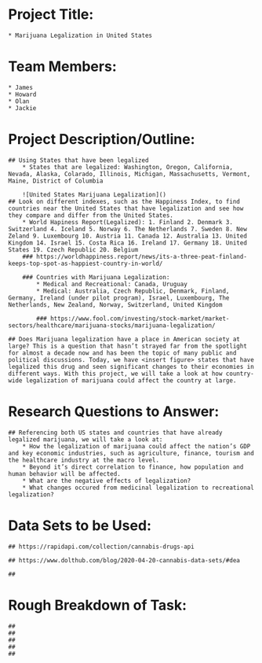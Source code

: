 # Project Title:
    * Marijuana Legalization in United States

# Team Members:
    * James
    * Howard
    * Olan
    * Jackie

# Project Description/Outline:
    ## Using States that have been legalized
        * States that are legalized: Washington, Oregon, California, Nevada, Alaska, Colarado, Illinois, Michigan, Massachusetts, Vermont, Maine, District of Columbia

        ![United States Marijuana Legalization]()
    ## Look on different indexes, such as the Happiness Index, to find countries near the United States that have legalization and see how they compare and differ from the United States.
        * World Hapiness Report(Legalized): 1. Finland 2. Denmark 3. Switzerland 4. Iceland 5. Norway 6. The Netherlands 7. Sweden 8. New Zeland 9. Luxembourg 10. Austria 11. Canada 12. Australia 13. United Kingdom 14. Israel 15. Costa Rica 16. Ireland 17. Germany 18. United States 19. Czech Republic 20. Belgium
        ### https://worldhappiness.report/news/its-a-three-peat-finland-keeps-top-spot-as-happiest-country-in-world/

        ### Countries with Marijuana Legalization:  
            * Medical and Recreational: Canada, Uruguay
            * Medical: Australia, Czech Republic, Denmark, Finland, Germany, Ireland (under pilot program), Israel, Luxembourg, The Netherlands, New Zealand, Norway, Switzerland, United Kingdom

            ### https://www.fool.com/investing/stock-market/market-sectors/healthcare/marijuana-stocks/marijuana-legalization/

    ## Does Marijuana legalization have a place in American society at large? This is a question that hasn’t strayed far from the spotlight for almost a decade now and has been the topic of many public and political discussions. Today, we have <insert figure> states that have legalized this drug and seen significant changes to their economies in different ways. With this project, we will take a look at how country-wide legalization of marijuana could affect the country at large. 

# Research Questions to Answer:
    ## Referencing both US states and countries that have already legalized marijuana, we will take a look at:
        * How the legalization of marijuana could affect the nation’s GDP and key economic industries, such as agriculture, finance, tourism and the healthcare industry at the macro level.
        * Beyond it’s direct correlation to finance, how population and human behavior will be affected.
        * What are the negative effects of legalization?
        * What changes occured from medicinal legalization to recreational legalization?
    
# Data Sets to be Used:
    ## https://rapidapi.com/collection/cannabis-drugs-api

    ## https://www.dolthub.com/blog/2020-04-20-cannabis-data-sets/#dea

    ## 


# Rough Breakdown of Task:
    ## 
    ##
    ##
    ##
    ##

